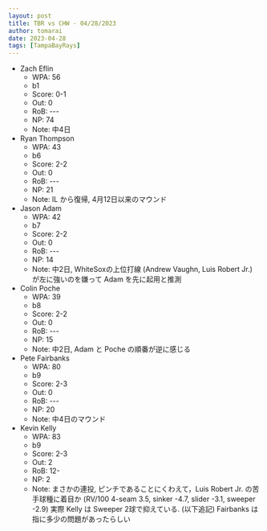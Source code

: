 ```yaml
---
layout: post
title: TBR vs CHW - 04/28/2023
author: tomarai
date: 2023-04-28
tags: [TampaBayRays]
---
```


* Zach Eflin
	- WPA: 56
	- b1
	- Score: 0-1
	- Out: 0
	- RoB: ---
	- NP: 74
	- Note: 中4日
* Ryan Thompson
	- WPA: 43
	- b6
	- Score: 2-2
	- Out: 0
	- RoB: ---
	- NP: 21
	- Note: IL から復帰, 4月12日以来のマウンド
* Jason Adam
	- WPA: 42
	- b7
	- Score: 2-2
	- Out: 0
	- RoB: ---
	- NP: 14
	- Note: 中2日, WhiteSoxの上位打線 (Andrew Vaughn, Luis Robert Jr.) が左に強いのを嫌って Adam を先に起用と推測
* Colin Poche
	- WPA: 39
	- b8
	- Score: 2-2
	- Out: 0
	- RoB: ---
	- NP: 15
	- Note: 中2日, Adam と Poche の順番が逆に感じる
* Pete Fairbanks
	- WPA: 80
	- b9
	- Score: 2-3
	- Out: 0
	- RoB: ---
	- NP: 20
	- Note: 中4日のマウンド
* Kevin Kelly
	- WPA: 83
	- b9
	- Score: 2-3
	- Out: 2
	- RoB: 12-
	- NP: 2
	- Note: まさかの連投, ピンチであることにくわえて，Luis Robert Jr. の苦手球種に着目か (RV/100 4-seam 3.5, sinker -4.7, slider -3.1, sweeper -2.9) 実際 Kelly は Sweeper 2球で抑えている. (以下追記) Fairbanks は指に多少の問題があったらしい

